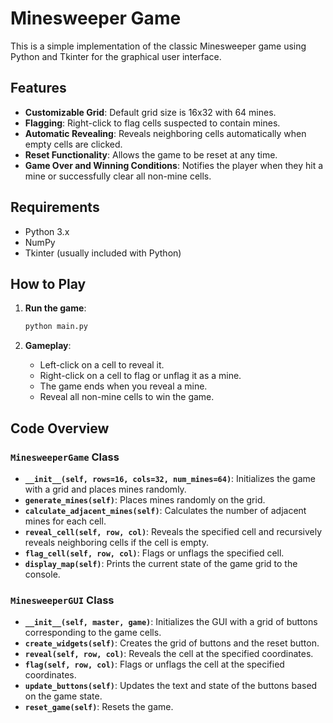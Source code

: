 # Minesweeper Game

This is a simple implementation of the classic Minesweeper game using Python and Tkinter for the graphical user interface. 

## Features

- **Customizable Grid**: Default grid size is 16x32 with 64 mines.
- **Flagging**: Right-click to flag cells suspected to contain mines.
- **Automatic Revealing**: Reveals neighboring cells automatically when empty cells are clicked.
- **Reset Functionality**: Allows the game to be reset at any time.
- **Game Over and Winning Conditions**: Notifies the player when they hit a mine or successfully clear all non-mine cells.

## Requirements

- Python 3.x
- NumPy
- Tkinter (usually included with Python)



## How to Play

1. **Run the game**:
    ```bash
    python main.py
    ```

2. **Gameplay**:
    - Left-click on a cell to reveal it.
    - Right-click on a cell to flag or unflag it as a mine.
    - The game ends when you reveal a mine.
    - Reveal all non-mine cells to win the game.

## Code Overview

### `MinesweeperGame` Class

- **`__init__(self, rows=16, cols=32, num_mines=64)`**: Initializes the game with a grid and places mines randomly.
- **`generate_mines(self)`**: Places mines randomly on the grid.
- **`calculate_adjacent_mines(self)`**: Calculates the number of adjacent mines for each cell.
- **`reveal_cell(self, row, col)`**: Reveals the specified cell and recursively reveals neighboring cells if the cell is empty.
- **`flag_cell(self, row, col)`**: Flags or unflags the specified cell.
- **`display_map(self)`**: Prints the current state of the game grid to the console.

### `MinesweeperGUI` Class

- **`__init__(self, master, game)`**: Initializes the GUI with a grid of buttons corresponding to the game cells.
- **`create_widgets(self)`**: Creates the grid of buttons and the reset button.
- **`reveal(self, row, col)`**: Reveals the cell at the specified coordinates.
- **`flag(self, row, col)`**: Flags or unflags the cell at the specified coordinates.
- **`update_buttons(self)`**: Updates the text and state of the buttons based on the game state.
- **`reset_game(self)`**: Resets the game.

